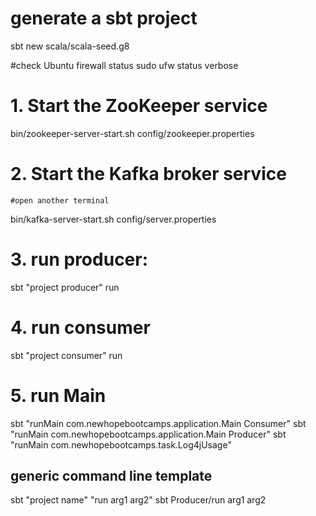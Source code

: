 # generate a sbt project

sbt new scala/scala-seed.g8


#check Ubuntu firewall status
sudo ufw status verbose

# 1. Start the ZooKeeper service
   bin/zookeeper-server-start.sh config/zookeeper.properties
# 2. Start the Kafka broker service
    #open another terminal
   bin/kafka-server-start.sh config/server.properties

# 3. run producer: 
sbt "project producer" run 

# 4. run consumer
sbt "project consumer" run

# 5. run Main
sbt "runMain com.newhopebootcamps.application.Main Consumer"
sbt "runMain com.newhopebootcamps.application.Main Producer"
sbt "runMain com.newhopebootcamps.task.Log4jUsage"


## generic command line template
sbt "project name" "run arg1 arg2"
sbt Producer/run arg1 arg2

